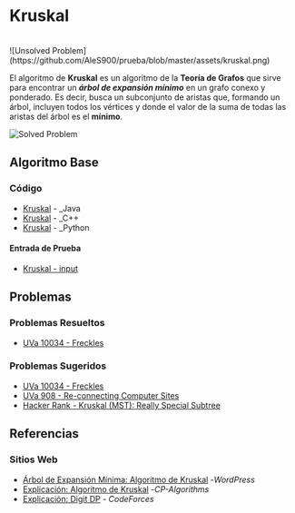 # Kruskal
</br>
![Unsolved Problem](https://github.com/AleS900/prueba/blob/master/assets/kruskal.png)

El algoritmo de **Kruskal** es un algoritmo de la **Teoría de Grafos** que sirve para encontrar un _**árbol de expansión mínimo**_ en un grafo conexo y ponderado. Es decir, busca un subconjunto de aristas que, formando un árbol, incluyen todos los vértices y donde el valor de la suma de todas las aristas del árbol es el **mínimo**.

![Solved Problem](https://www.researchgate.net/publication/221923505/figure/fig5/AS:305090574471176@1449750670012/An-example-of-how-the-Kruskal-algorithm-can-be-used-in-order-to-find-the-minimal-spanning.png)

## Algoritmo Base
### Código
-  [Kruskal](https://github.com/PaulLandaeta/algoritmica2/blob/master/contenido/Teoria%20de%20Grafos/Kruskal/Kruskal.java) - _Java
-  [Kruskal](https://github.com/PaulLandaeta/algoritmica2/blob/master/contenido/Teoria%20de%20Grafos/Kruskal/kruskal.cpp) - _C++
-  [Kruskal](https://github.com/PaulLandaeta/algoritmica2/blob/master/contenido/Teoria%20de%20Grafos/Kruskal/kruskal) - _Python
#### Entrada de Prueba
-  [Kruskal - input](https://github.com/PaulLandaeta/algoritmica2/blob/master/contenido/Teoria%20de%20Grafos/Kruskal/in.txt)

## Problemas
### Problemas Resueltos
-  [UVa 10034 - Freckles](https://github.com/PaulLandaeta/algoritmica2/blob/master/contenido/Teoria%20de%20Grafos/Kruskal/in.txt)
### Problemas Sugeridos
-  [UVa 10034 - Freckles](https://onlinejudge.org/index.php?option=com_onlinejudge&Itemid=8&page=show_problem&problem=975)
-  [UVa 908 - Re-connecting Computer Sites](https://onlinejudge.org/index.php?option=onlinejudge&Itemid=8&page=show_problem&problem=849)
-  [Hacker Rank - Kruskal (MST): Really Special Subtree](https://www.hackerrank.com/challenges/kruskalmstrsub/problem)

## Referencias
### Sitios Web 
-  [Árbol de Expansión Mínima: Algoritmo de Kruskal](https://jariasf.wordpress.com/2012/04/19/arbol-de-expansion-minima-algoritmo-de-kruskal/) -_WordPress_
-  [Explicación: Algoritmo de Kruskal](https://cp-algorithms.com/graph/mst_kruskal.html) -_CP-Algorithms_
-  [Explicación: Digit DP](https://codeforces.com/blog/entry/53960) - _CodeForces_

